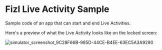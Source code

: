 # Fizl Live Activity Sample

Sample code of an app that can start and end Live Activities. 

Here's a preview of what the Live Activity looks like on the locked screen:

![simulator_screenshot_9C28F66B-985D-44CE-B4EE-63EC5A3A9290](https://github.com/Ludditech/fizl-live-activity-sample/assets/39207554/dcb5b77c-2cad-4f40-a07d-e6d7276e699f)
